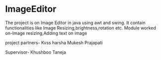 # ImageEditor
The project is on Image Editor in java using awt and swing.
It contain functionalities like Image Resizing,brightness,rotation etc.
Module worked on-Image resizing,Adding text on image


project partners-
Kvss harsha
Mukesh Prajapati

Supervisor- Khushboo Taneja
